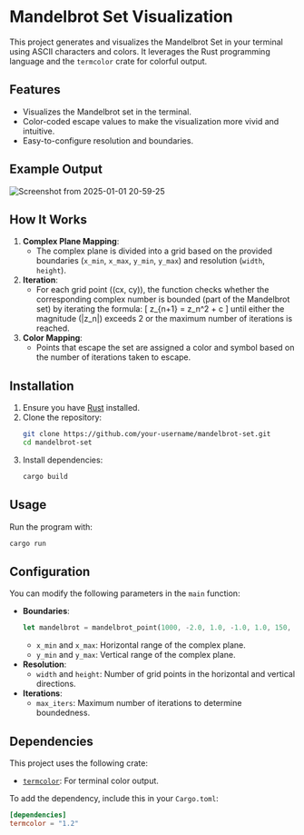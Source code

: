 # Mandelbrot Set Visualization

This project generates and visualizes the Mandelbrot Set in your terminal using ASCII characters and colors. It leverages the Rust programming language and the `termcolor` crate for colorful output.

## Features
- Visualizes the Mandelbrot set in the terminal.
- Color-coded escape values to make the visualization more vivid and intuitive.
- Easy-to-configure resolution and boundaries.

## Example Output
![Screenshot from 2025-01-01 20-59-25](https://github.com/user-attachments/assets/0cf6af86-7e7b-4f4f-878f-01c5d87d1172)

## How It Works
1. **Complex Plane Mapping**:
   - The complex plane is divided into a grid based on the provided boundaries (`x_min`, `x_max`, `y_min`, `y_max`) and resolution (`width`, `height`).
2. **Iteration**:
   - For each grid point \((cx, cy)\), the function checks whether the corresponding complex number is bounded (part of the Mandelbrot set) by iterating the formula:
     \[ z_{n+1} = z_n^2 + c \]
     until either the magnitude \(|z_n|\) exceeds 2 or the maximum number of iterations is reached.
3. **Color Mapping**:
   - Points that escape the set are assigned a color and symbol based on the number of iterations taken to escape.

## Installation
1. Ensure you have [Rust](https://www.rust-lang.org/tools/install) installed.
2. Clone the repository:
   ```bash
   git clone https://github.com/your-username/mandelbrot-set.git
   cd mandelbrot-set
   ```
3. Install dependencies:
   ```bash
   cargo build
   ```

## Usage
Run the program with:
```bash
cargo run
```

## Configuration
You can modify the following parameters in the `main` function:
- **Boundaries**:
  ```rust
  let mandelbrot = mandelbrot_point(1000, -2.0, 1.0, -1.0, 1.0, 150, 50);
  ```
  - `x_min` and `x_max`: Horizontal range of the complex plane.
  - `y_min` and `y_max`: Vertical range of the complex plane.
- **Resolution**:
  - `width` and `height`: Number of grid points in the horizontal and vertical directions.
- **Iterations**:
  - `max_iters`: Maximum number of iterations to determine boundedness.

## Dependencies
This project uses the following crate:
- [`termcolor`](https://docs.rs/termcolor/1.2.0/termcolor/): For terminal color output.

To add the dependency, include this in your `Cargo.toml`:
```toml
[dependencies]
termcolor = "1.2"
```
